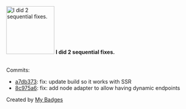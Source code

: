 <img src="https://my-badges.github.io/my-badges/fix-2.png" alt="I did 2 sequential fixes." title="I did 2 sequential fixes." width="128">
<strong>I did 2 sequential fixes.</strong>
<br><br>

Commits:

- <a href="https://github.com/snyssen/personal-website/commit/a7db3732479e78d30a10e4358736fb7e84bb9734">a7db373</a>: fix: update build so it works with SSR
- <a href="https://github.com/snyssen/personal-website/commit/8c975a63e3dca1660589a69f1113dee7ce524f60">8c975a6</a>: fix: add node adapter to allow having dynamic endpoints


Created by <a href="https://github.com/my-badges/my-badges">My Badges</a>